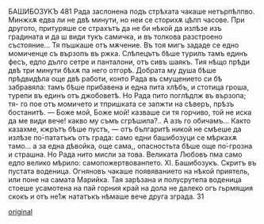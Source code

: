 ﻿БАШИБОЗУКЪ
481
Рада заслонена подъ стрѣхата чакаше нетърпѣлпво. Минжхѫ едва ли не двѣ минути, но неи се сторихѫ цѣлп часове. При другото, притуряше се страхътъ да не би нѣкой да излѣзе изъ градината и да ш види тукъ самичка, и въ толкова разстроено състояние...
Тя пъшкаше отъ мѫчение.
Въ тоя мигъ зададе се едно момиченце съ вързопъ въ ржка.
Слѣпецътъ бѣше турилъ тамъ единъ фесъ, едпо дълго сетре и панталони, отъ сивъ шаякъ. Тия нѣщо прѣди двѣ три минути бѣхѫ па него отгорѣ.
Добрата му душа бѣше прѣдвидѣла още двѣ работи, конто Рада въ смущението си бѣ забравяла: тамъ бѣше прибавена и една пита хлѣбъ, и стотица гроша, турепи въ единъ отъ джобоветѣ.
Но Рада пито поглѣдпж въ вързопа; тя- го пое отъ момичето и тпришката се запжти на сѣверъ, прѣзъ бостанитѣ.
— Боже мой, Боже мой! казваше си тя горчиво, той не иска да ме види вече! какво му съмъ сгрѣшила?.. А азъ го обичамъ...
Както казахме, кжрътъ бѣше пустъ, — отъ българитѣ никой не смѣеше да излѣзе по́-пататъкъ отъ града: само едни башибозуци се мѣркахѫ тамо... а за една дѣвойка, още сама,, опасностьта бѣше още по́-грозна и страшна.
Но Рада нито мисли за това.
Великата Любовъ пма само едпо велико мѣрило: самопожертвованпето.
XI.
Башибозукъ.
Скритъ въ пустата воденица. Огняновъ чакаше появяванието на нѣкой приятель, или поне на самата Марийка.
Тая зарѣзана и полусрутепа воденица стоеше усамотена на пай горния край на дола не далеко огъ гьрмящия скокъ и отъ не1ж нататъкъ нѣмаше вече друга зграда.
31

[original](images/534.jpg)